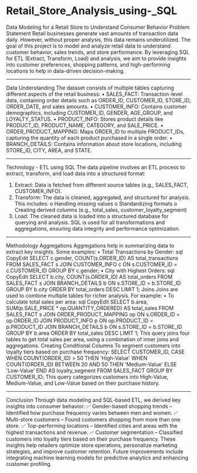 # Retail_Store_Analysis_using-_SQL
Data Modeling for a Retail Store to Understand Consumer Behavior
Problem Statement
Retail businesses generate vast amounts of transaction data daily. However, without proper analysis, this data remains underutilized. The goal of this project is to model and analyze retail data to understand customer behavior, sales trends, and store performance. By leveraging SQL for ETL (Extract, Transform, Load) and analysis, we aim to provide insights into customer preferences, shopping patterns, and high-performing locations to help in data-driven decision-making.
________________________________________
Data Understanding
The dataset consists of multiple tables capturing different aspects of the retail business:
•	SALES_FACT: Transaction-level data, containing order details such as ORDER_ID, CUSTOMER_ID, STORE_ID, ORDER_DATE, and sales amounts.
•	CUSTOMER_INFO: Contains customer demographics, including CUSTOMER_ID, GENDER, AGE_GROUP, and LOYALTY_STATUS.
•	PRODUCT_INFO: Stores product details like PRODUCT_ID, PRODUCT_NAME, CATEGORY, and SALE_PRICE.
•	ORDER_PRODUCT_MAPPING: Maps ORDER_ID to multiple PRODUCT_IDs, capturing the quantity of each product purchased in a single order.
•	BRANCH_DETAILS: Contains information about store locations, including STORE_ID, CITY, AREA, and STATE.
________________________________________
Technology - ETL using SQL
The data pipeline involves an ETL process to extract, transform, and load data into a structured format:
1.	Extract: Data is fetched from different source tables (e.g., SALES_FACT, CUSTOMER_INFO).
2.	Transform: The data is cleaned, aggregated, and structured for analysis. This includes: 
o	Handling missing values
o	Standardizing formats
o	Creating derived columns (e.g., total_sales, customer_loyalty_segment)
3.	Load: The cleaned data is loaded into a structured database for querying and analysis.
SQL is used for all transformations and aggregations, ensuring data integrity and performance optimization.
________________________________________
Methodology
Aggregations
Aggregations help in summarizing data to extract key insights. Some examples:
•	Total Transactions by Gender: 
sql
CopyEdit
SELECT c.gender, COUNT(s.ORDER_ID) AS total_transactions
FROM SALES_FACT s
JOIN CUSTOMER_INFO c ON s.CUSTOMER_ID = c.CUSTOMER_ID
GROUP BY c.gender;
•	City with Highest Orders: 
sql
CopyEdit
SELECT b.city, COUNT(s.ORDER_ID) AS total_orders
FROM SALES_FACT s
JOIN BRANCH_DETAILS b ON s.STORE_ID = b.STORE_ID
GROUP BY b.city
ORDER BY total_orders DESC
LIMIT 1;
Joins
Joins are used to combine multiple tables for richer analysis. For example:
•	To calculate total sales per area: 
sql
CopyEdit
SELECT b.area, SUM(p.SALE_PRICE * op.QUANTITY_ORDERED) AS total_sales
FROM SALES_FACT s
JOIN ORDER_PRODUCT_MAPPING op ON s.ORDER_ID = op.ORDER_ID
JOIN PRODUCT_INFO p ON op.PRODUCT_ID = p.PRODUCT_ID
JOIN BRANCH_DETAILS b ON s.STORE_ID = b.STORE_ID
GROUP BY b.area
ORDER BY total_sales DESC
LIMIT 1;
This query joins four tables to get total sales per area, using a combination of inner joins and aggregations.
Creating Conditional Columns
To segment customers into loyalty tiers based on purchase frequency:
SELECT CUSTOMER_ID,
       CASE 
           WHEN COUNT(ORDER_ID) > 50 THEN 'High-Value'
           WHEN COUNT(ORDER_ID) BETWEEN 20 AND 50 THEN 'Medium-Value'
           ELSE 'Low-Value'
       END AS loyalty_segment
FROM SALES_FACT
GROUP BY CUSTOMER_ID;
This query categorizes customers into High-Value, Medium-Value, and Low-Value based on their purchase history.
________________________________________
Conclusion
Through data modeling and SQL-based ETL, we derived key insights into consumer behavior:
✅ Gender-based shopping trends – Identified how purchase frequency varies between men and women.
✅ Multi-store customers – Found customers shopping from more than one store.
✅ Top-performing locations – Identified cities and areas with the highest transactions and revenue.
✅ Customer segmentation – Classified customers into loyalty tiers based on their purchase frequency.
These insights help retailers optimize store operations, personalize marketing strategies, and improve customer retention. Future improvements include integrating machine learning models for predictive analytics and enhancing customer profiling.

